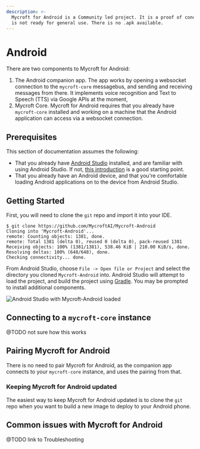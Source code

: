 ```yaml
---
description: >-
  Mycroft for Android is a Community led project. It is a proof of concept and
  is not ready for general use. There is no .apk available.
---
```


# Android

There are two components to Mycroft for Android:

1. The Android companion app. The app works by opening a websocket connection to the `mycroft-core` messagebus, and sending and receiving messages from there. It implements voice recognition and Text to Speech \(TTS\) via Google APIs at the moment,
2. Mycroft Core. Mycroft for Android requires that you already have `mycroft-core` installed and working on a machine that the Android application can access via a websocket connection.

## Prerequisites

This section of documentation assumes the following:

* That you already have [Android Studio](https://developer.android.com/studio/index.html) installed, and are familiar with using Android Studio. If not, [this introduction](https://developer.android.com/studio/intro/index.html) is a good starting point.
* That you already have an Android device, and that you're comfortable loading Android applications on to the device from Android Studio.

## Getting Started

First, you will need to clone the `git` repo and import it into your IDE.

```text
$ git clone https://github.com/MycroftAI/Mycroft-Android
Cloning into 'Mycroft-Android'...
remote: Counting objects: 1381, done.
remote: Total 1381 (delta 0), reused 0 (delta 0), pack-reused 1381
Receiving objects: 100% (1381/1381), 538.46 KiB | 210.00 KiB/s, done.
Resolving deltas: 100% (648/648), done.
Checking connectivity... done.
```

From Android Studio, choose `File -> Open file or Project` and select the directory you cloned `Mycroft-Android` into. Android Studio will attempt to load the project, and build the project using [Gradle](https://gradle.org/). You may be prompted to install additional components.

![Android Studio with Mycroft-Android loaded](https://mycroft.ai/wp-content/uploads/2017/12/android-studio-with-mycroft-for-android-loaded.png)

## Connecting to a `mycroft-core` instance

@TODO not sure how this works

## Pairing Mycroft for Android

There is no need to pair Mycroft for Android, as the companion app connects to your `mycroft-core` instance, and uses the pairing from that.

### Keeping Mycroft for Android updated

The easiest way to keep Mycroft for Android updated is to clone the `git` repo when you want to build a new image to deploy to your Android phone.

## Common issues with Mycroft for Android

@TODO link to Troubleshooting


